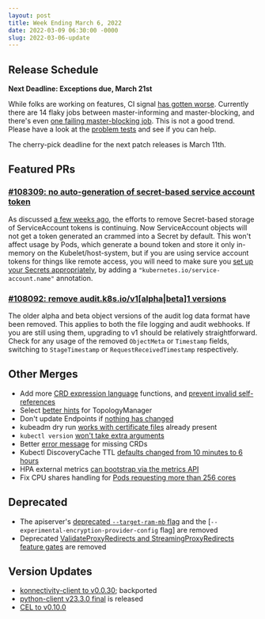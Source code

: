 ```yaml
---
layout: post
title: Week Ending March 6, 2022
date: 2022-03-09 06:30:00 -0000
slug: 2022-03-06-update
---
```


## Release Schedule

**Next Deadline: Exceptions due, March 21st**

While folks are working on features, CI signal [has gotten worse](https://groups.google.com/a/kubernetes.io/g/dev/c/5jIFMzlzWsk).  Currently there are 14 flaky jobs between master-informing and master-blocking, and there's even [one failing master-blocking job](https://github.com/kubernetes/kubernetes/issues/108307). This is not a good trend.  Please have a look at the [problem tests](https://github.com/orgs/kubernetes/projects/68/views/1) and see if you can help.

The cherry-pick deadline for the next patch releases is March 11th.

## Featured PRs

### [#108309: no auto-generation of secret-based service account token](https://github.com/kubernetes/kubernetes/pull/108309)

As discussed [a few weeks ago](/2022/20220209#enhancements2800-kep-2799-reduction-of-secret-based-service-account-tokens), the efforts to remove Secret-based storage of ServiceAccount tokens is continuing. Now ServiceAccount objects will not get a token generated an crammed into a Secret by default. This won't affect usage by Pods, which generate a bound token and store it only in-memory on the Kubelet/host-system, but if you are using service account tokens for things like remote access, you will need to make sure you [set up your Secrets appropriately](https://kubernetes.io/docs/concepts/configuration/secret/#service-account-token-secrets), by adding a `"kubernetes.io/service-account.name"` annotation.

### [#108092: remove audit.k8s.io/v1[alpha|beta]1 versions](https://github.com/kubernetes/kubernetes/pull/108092)

The older alpha and beta object versions of the audit log data format have been removed. This applies to both the file logging and audit webhooks. If you are still using them, upgrading to v1 should be relatively straightforward. Check for any usage of the removed `ObjectMeta` or `Timestamp` fields, switching to `StageTimestamp` or `RequestReceivedTimestamp` respectively.

## Other Merges

* Add more [CRD expression language](https://github.com/kubernetes/kubernetes/pull/108410) functions, and [prevent invalid self-references](https://github.com/kubernetes/kubernetes/pull/108013)
* Select [better hints](https://github.com/kubernetes/kubernetes/pull/108154) for TopologyManager
* Don't update Endpoints if [nothing has changed](https://github.com/kubernetes/kubernetes/pull/108078)
* kubeadm dry run [works with certificate files](https://github.com/kubernetes/kubernetes/pull/108410) already present
* `kubectl version` [won't take extra arguments](https://github.com/kubernetes/kubernetes/pull/107967)
* Better [error message](https://github.com/kubernetes/kubernetes/pull/107363) for missing CRDs
* Kubectl DiscoveryCache TTL [defaults changed from 10 minutes to 6 hours](https://github.com/kubernetes/kubernetes/pull/107141)
* HPA external metrics [can bootstrap via the metrics API](https://github.com/kubernetes/kubernetes/pull/104244)
* Fix CPU shares handling for [Pods requesting more than 256 cores](https://github.com/kubernetes/kubernetes/pull/106570)

## Deprecated

* The apiserver's [deprecated `--target-ram-mb` flag](https://github.com/kubernetes/kubernetes/pull/108457) and the [`--experimental-encryption-provider-config` flag] are removed
* Deprecated [ValidateProxyRedirects and StreamingProxyRedirects feature gates](https://github.com/kubernetes/kubernetes/pull/106830) are removed

## Version Updates

* [konnectivity-client to v0.0.30](https://github.com/kubernetes/kubernetes/pull/108437); backported
* [python-client v23.3.0 final](https://github.com/kubernetes-client/python/releases/tag/v23.3.0) is released
* [CEL to v0.10.0](https://github.com/kubernetes/kubernetes/pull/108576)
